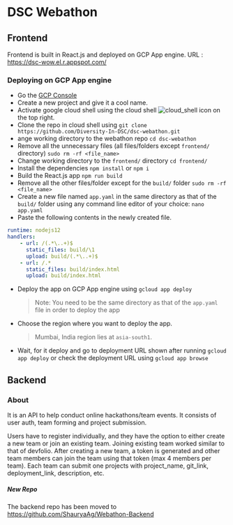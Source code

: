 # DSC Webathon

## Frontend

Frontend is built in React.js and deployed on GCP App engine.
URL : <https://dsc-wow.el.r.appspot.com/>

### Deploying on GCP App engine

- Go the [GCP Console](https://console.cloud.google.com/)
- Create a new project and give it a cool name.
- Activate google cloud shell using the cloud shell ![cloud_shell](https://user-images.githubusercontent.com/31778302/97112839-97dfb900-170c-11eb-9cc0-de158a1b7cf4.png) icon on the top right.
- Clone the repo in cloud shell using `git clone https://github.com/Diversity-In-DSC/dsc-webathon.git`
- ange working directory to the webathon repo `cd dsc-webathon`
- Remove all the unnecessary files (all files/folders except `frontend/` directory) `sudo rm -rf <file_name>`
- Change working directory to the `frontend/` directory `cd frontend/`
- Install the dependencies `npm install` or `npm i`
- Build the React.js app `npm run build`
- Remove all the other files/folder except for the `build/` folder `sudo rm -rf <file_name>`
- Create a new file named `app.yaml` in the same directory as that of the `build/` folder using any command line editor of your choice: `nano app.yaml`
- Paste the following contents in the newly created file.

```yaml
runtime: nodejs12
handlers:
    - url: /(.*\..+)$
      static_files: build/\1
      upload: build/(.*\..+)$
    - url: /.*
      static_files: build/index.html
      upload: build/index.html
```

- Deploy the app on GCP App engine using `gcloud app deploy`
    > Note: You need to be the same directory as that of the `app.yaml` file in order to deploy the app
- Choose the region where you want to deploy the app.
    > Mumbai, India region lies at `asia-south1`.
- Wait, for it deploy and go to deployment URL shown after running `gcloud app deploy` or check the deployment URL using `gcloud app browse`

## Backend

### About

It is an API to help conduct online hackathons/team events. It consists of user auth, team forming and project submission.

Users have to register individually, and they have the option to either create a new team or join an existing team.
Joining existing team worked similar to that of devfolio. After creating a new team, a token is generated and other team members can join the team using that token (max 4 members per team).
Each team can submit one projects with project_name, git_link, deployment_link, description, etc.

##### New Repo
The backend repo has been moved to https://github.com/ShauryaAg/Webathon-Backend
